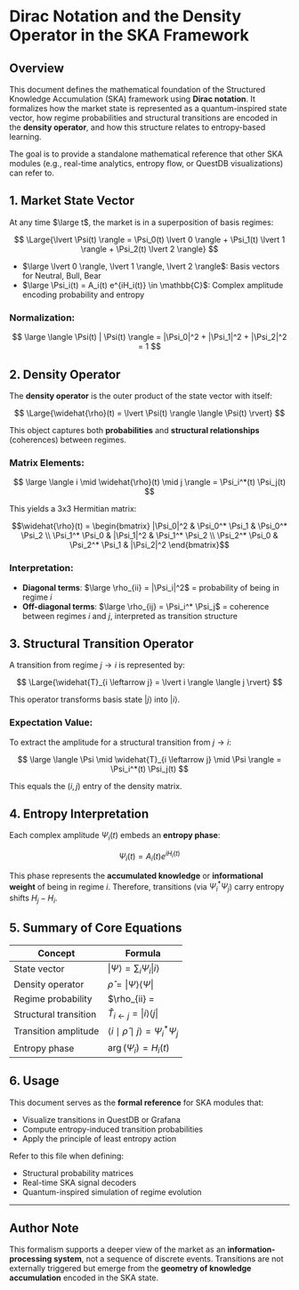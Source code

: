 # Dirac Notation and the Density Operator in the SKA Framework

## Overview

This document defines the mathematical foundation of the Structured Knowledge Accumulation (SKA) framework using **Dirac notation**. It formalizes how the market state is represented as a quantum-inspired state vector, how regime probabilities and structural transitions are encoded in the **density operator**, and how this structure relates to entropy-based learning.

The goal is to provide a standalone mathematical reference that other SKA modules (e.g., real-time analytics, entropy flow, or QuestDB visualizations) can refer to.



## 1. Market State Vector

At any time $\large t$, the market is in a superposition of basis regimes:

$$
\Large{\lvert \Psi(t) \rangle = \Psi_0(t) \lvert 0 \rangle + \Psi_1(t) \lvert 1 \rangle + \Psi_2(t) \lvert 2 \rangle}
$$

* $\large \lvert 0 \rangle, \lvert 1 \rangle, \lvert 2 \rangle$: Basis vectors for Neutral, Bull, Bear
* $\large \Psi_i(t) = A_i(t) e^{iH_i(t)} \in \mathbb{C}$: Complex amplitude encoding probability and entropy

### Normalization:

$$
\large \langle \Psi(t) | \Psi(t) \rangle = |\Psi_0|^2 + |\Psi_1|^2 + |\Psi_2|^2 = 1
$$



## 2. Density Operator

The **density operator** is the outer product of the state vector with itself:

$$
\Large{\widehat{\rho}(t) = \lvert \Psi(t) \rangle \langle \Psi(t) \rvert}
$$

This object captures both **probabilities** and **structural relationships** (coherences) between regimes.

### Matrix Elements:

$$
\large \langle i \mid \widehat{\rho}(t) \mid j \rangle = \Psi_i^*(t) \Psi_j(t)
$$

This yields a 3x3 Hermitian matrix:

$$\widehat{\rho}(t) = \begin{bmatrix}
|\Psi_0|^2 & \Psi_0^* \Psi_1 & \Psi_0^* \Psi_2 \\
\Psi_1^* \Psi_0 & |\Psi_1|^2 & \Psi_1^* \Psi_2 \\
\Psi_2^* \Psi_0 & \Psi_2^* \Psi_1 & |\Psi_2|^2
\end{bmatrix}$$




### Interpretation:

* **Diagonal terms**: $\large \rho_{ii} = |\Psi_i|^2$ = probability of being in regime $i$
* **Off-diagonal terms**: $\large \rho_{ij} = \Psi_i^* \Psi_j$ = coherence between regimes $i$ and $j$, interpreted as transition structure


## 3. Structural Transition Operator

A transition from regime $j \to i$ is represented by:

$$
\Large{\widehat{T}_{i \leftarrow j} = \lvert i \rangle \langle j \rvert}
$$

This operator transforms basis state $\lvert j \rangle$ into $\lvert i \rangle$.

### Expectation Value:

To extract the amplitude for a structural transition from $j \to i$:

$$
\large \langle \Psi \mid \widehat{T}_{i \leftarrow j} \mid \Psi \rangle = \Psi_i^*(t) \Psi_j(t)
$$

This equals the $(i,j)$ entry of the density matrix.



## 4. Entropy Interpretation

Each complex amplitude $\Psi_i(t)$ embeds an **entropy phase**:

$$
\Psi_i(t) = A_i(t) e^{i H_i(t)}
$$

This phase represents the **accumulated knowledge** or **informational weight** of being in regime $i$. Therefore, transitions (via $\Psi_i^* \Psi_j$) carry entropy shifts $H_j - H_i$.



## 5. Summary of Core Equations

| Concept               | Formula                                                                                   |
|-----------------------|--------------------------------------------------------------------------------------------|
| State vector          | $\lvert \Psi \rangle = \sum_i \Psi_i \lvert i \rangle$                                     |
| Density operator      | $\widehat{\rho} = \lvert \Psi \rangle \langle \Psi \rvert$                                 |
| Regime probability    | $\rho_{ii} = |\Psi_i|^2$                                                                    |
| Structural transition | $\widehat{T}_{i \leftarrow j} = \lvert i \rangle \langle j \rvert$                         |
| Transition amplitude  | $\langle i \mid \widehat{\rho} \mid j \rangle = \Psi_i^* \Psi_j$                           |
| Entropy phase         | $\arg(\Psi_i) = H_i(t)$                                                                     |



## 6. Usage

This document serves as the **formal reference** for SKA modules that:

* Visualize transitions in QuestDB or Grafana
* Compute entropy-induced transition probabilities
* Apply the principle of least entropy action

Refer to this file when defining:

* Structural probability matrices
* Real-time SKA signal decoders
* Quantum-inspired simulation of regime evolution

---

## Author Note

This formalism supports a deeper view of the market as an **information-processing system**, not a sequence of discrete events. Transitions are not externally triggered but emerge from the **geometry of knowledge accumulation** encoded in the SKA state.
